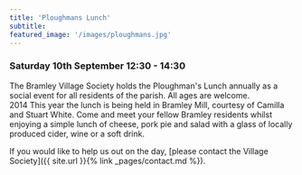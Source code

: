 ```yaml
---
title: 'Ploughmans Lunch'
subtitle: 
featured_image: '/images/ploughmans.jpg'
---
```


### Saturday 10th September 12:30 - 14:30
 The Bramley Village Society holds the Ploughman's Lunch annually as a social event for all residents of the parish.   All ages are welcome.  
  2014 
 This year the lunch is being held in Bramley Mill, courtesy of Camilla and Stuart White.  Come and meet your fellow Bramley residents whilst enjoying a simple lunch of cheese, pork pie and salad with a glass of locally produced cider, wine or a soft drink.  

 If you would like to help us out on the day, [please contact the Village Society]({{ site.url }}{% link _pages/contact.md %}).

